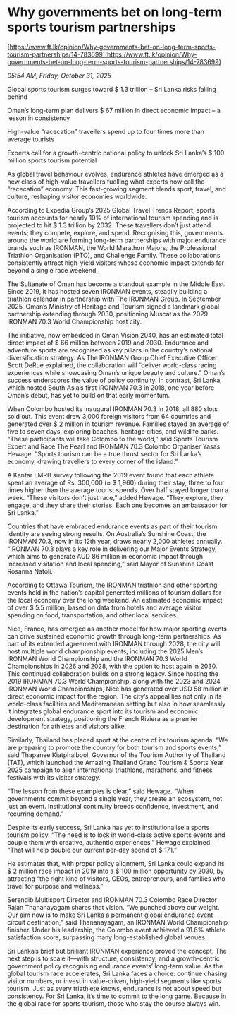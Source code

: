 # Why governments bet on long-term sports tourism partnerships

[https://www.ft.lk/opinion/Why-governments-bet-on-long-term-sports-tourism-partnerships/14-783699](https://www.ft.lk/opinion/Why-governments-bet-on-long-term-sports-tourism-partnerships/14-783699)

*05:54 AM, Friday, October 31, 2025*

Global sports tourism surges toward $ 1.3 trillion – Sri Lanka risks falling behind

Oman’s long-term plan delivers $ 67 million in direct economic impact – a lesson in consistency

High-value “racecation” travellers spend up to four times more than average tourists

Experts call for a growth-centric national policy to unlock Sri Lanka’s $ 100 million sports tourism potential

As global travel behaviour evolves, endurance athletes have emerged as a new class of high-value travellers fuelling what experts now call the “racecation” economy. This fast-growing segment blends sport, travel, and culture, reshaping visitor economies worldwide.

According to Expedia Group’s 2025 Global Travel Trends Report, sports tourism accounts for nearly 10% of international tourism spending and is projected to hit $ 1.3 trillion by 2032. These travellers don’t just attend events; they compete, explore, and spend. Recognising this, governments around the world are forming long-term partnerships with major endurance brands such as IRONMAN, the World Marathon Majors, the Professional Triathlon Organisation (PTO), and Challenge Family. These collaborations consistently attract high-yield visitors whose economic impact extends far beyond a single race weekend.

The Sultanate of Oman has become a standout example in the Middle East. Since 2019, it has hosted seven IRONMAN events, steadily building a triathlon calendar in partnership with The IRONMAN Group. In September 2025, Oman’s Ministry of Heritage and Tourism signed a landmark global partnership extending through 2030, positioning Muscat as the 2029 IRONMAN 70.3 World Championship host city.

The initiative, now embedded in Oman Vision 2040, has an estimated total direct impact of $ 66 million between 2019 and 2030. Endurance and adventure sports are recognised as key pillars in the country’s national diversification strategy. As The IRONMAN Group Chief Executive Officer Scott DeRue explained, the collaboration will “deliver world-class racing experiences while showcasing Oman’s unique beauty and culture.” Oman’s success underscores the value of policy continuity. In contrast, Sri Lanka, which hosted South Asia’s first IRONMAN 70.3 in 2018, one year before Oman’s debut, has yet to build on that early momentum.

When Colombo hosted its inaugural IRONMAN 70.3 in 2018, all 880 slots sold out. This event drew 3,000 foreign visitors from 64 countries and generated over $ 2 million in tourism revenue. Families stayed an average of five to seven days, exploring beaches, heritage cities, and wildlife parks. “These participants will take Colombo to the world,” said Sports Tourism Expert and Race The Pearl and IRONMAN 70.3 Colombo Organiser Yasas Hewage. “Sports tourism can be a true thrust sector for Sri Lanka’s economy, drawing travellers to every corner of the island.”

A Kantar LMRB survey following the 2019 event found that each athlete spent an average of Rs. 300,000 (≈ $ 1,960) during their stay, three to four times higher than the average tourist spends. Over half stayed longer than a week. “These visitors don’t just race,” added Hewage. “They explore, they engage, and they share their stories. Each one becomes an ambassador for Sri Lanka.”

Countries that have embraced endurance events as part of their tourism identity are seeing strong results. On Australia’s Sunshine Coast, the IRONMAN 70.3, now in its 12th year, draws nearly 2,000 athletes annually. “IRONMAN 70.3 plays a key role in delivering our Major Events Strategy, which aims to generate AUD 86 million in economic impact through increased visitation and local spending,” said Mayor of Sunshine Coast Rosanna Natoli.

According to Ottawa Tourism, the IRONMAN triathlon and other sporting events held in the nation’s capital generated millions of tourism dollars for the local economy over the long weekend. An estimated economic impact of over $ 5.5 million, based on data from hotels and average visitor spending on food, transportation, and other local services.

Nice, France, has emerged as another model for how major sporting events can drive sustained economic growth through long-term partnerships. As part of its extended agreement with IRONMAN through 2028, the city will host multiple world championship events, including the 2025 Men’s IRONMAN World Championship and the IRONMAN 70.3 World Championships in 2026 and 2028, with the option to host again in 2030. This continued collaboration builds on a strong legacy. Since hosting the 2019 IRONMAN 70.3 World Championship, along with the 2023 and 2024 IRONMAN World Championships, Nice has generated over USD 58 million in direct economic impact for the region. The city’s appeal lies not only in its world-class facilities and Mediterranean setting but also in how seamlessly it integrates global endurance sport into its tourism and economic development strategy, positioning the French Riviera as a premier destination for athletes and visitors alike.

Similarly, Thailand has placed sport at the centre of its tourism agenda. “We are preparing to promote the country for both tourism and sports events,” said Thapanee Kiatphaibool, Governor of the Tourism Authority of Thailand (TAT), which launched the Amazing Thailand Grand Tourism & Sports Year 2025 campaign to align international triathlons, marathons, and fitness festivals with its visitor strategy.

“The lesson from these examples is clear,” said Hewage. “When governments commit beyond a single year, they create an ecosystem, not just an event. Institutional continuity breeds confidence, investment, and recurring demand.”

Despite its early success, Sri Lanka has yet to institutionalise a sports tourism policy. “The need is to lock in world-class active sports events and couple them with creative, authentic experiences,” Hewage explained. “That will help double our current per-day spend of $ 171.”

He estimates that, with proper policy alignment, Sri Lanka could expand its $ 2 million race impact in 2019 into a $ 100 million opportunity by 2030, by attracting “the right kind of visitors, CEOs, entrepreneurs, and families who travel for purpose and wellness.”

Serendib Multisport Director and IRONMAN 70.3 Colombo Race Director Rajan Thananayagam shares that vision. “We punched above our weight. Our aim now is to make Sri Lanka a permanent global endurance event circuit destination,” said Thananayagam, an IRONMAN World Championship finisher. Under his leadership, the Colombo event achieved a 91.6% athlete satisfaction score, surpassing many long-established global venues.

Sri Lanka’s brief but brilliant IRONMAN experience proved the concept. The next step is to scale it—with structure, consistency, and a growth-centric government policy recognising endurance events’ long-term value. As the global tourism race accelerates, Sri Lanka faces a choice: continue chasing visitor numbers, or invest in value-driven, high-yield segments like sports tourism. Just as every triathlete knows, endurance is not about speed but consistency. For Sri Lanka, it’s time to commit to the long game. Because in the global race for sports tourism, those who stay the course always win.

